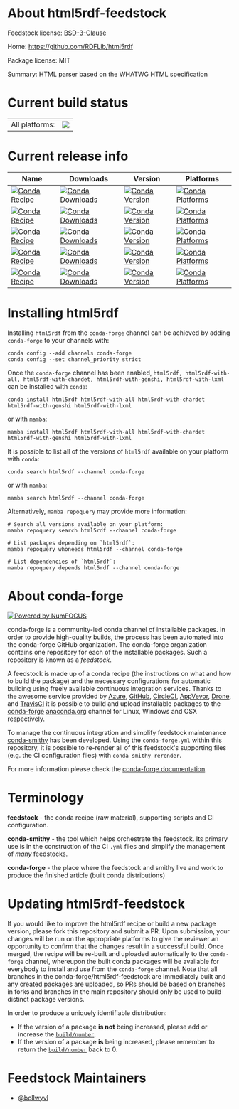 About html5rdf-feedstock
========================

Feedstock license: [BSD-3-Clause](https://github.com/conda-forge/html5rdf-feedstock/blob/main/LICENSE.txt)

Home: https://github.com/RDFLib/html5rdf

Package license: MIT

Summary: HTML parser based on the WHATWG HTML specification

Current build status
====================


<table><tr><td>All platforms:</td>
    <td>
      <a href="https://dev.azure.com/conda-forge/feedstock-builds/_build/latest?definitionId=23803&branchName=main">
        <img src="https://dev.azure.com/conda-forge/feedstock-builds/_apis/build/status/html5rdf-feedstock?branchName=main">
      </a>
    </td>
  </tr>
</table>

Current release info
====================

| Name | Downloads | Version | Platforms |
| --- | --- | --- | --- |
| [![Conda Recipe](https://img.shields.io/badge/recipe-html5rdf-green.svg)](https://anaconda.org/conda-forge/html5rdf) | [![Conda Downloads](https://img.shields.io/conda/dn/conda-forge/html5rdf.svg)](https://anaconda.org/conda-forge/html5rdf) | [![Conda Version](https://img.shields.io/conda/vn/conda-forge/html5rdf.svg)](https://anaconda.org/conda-forge/html5rdf) | [![Conda Platforms](https://img.shields.io/conda/pn/conda-forge/html5rdf.svg)](https://anaconda.org/conda-forge/html5rdf) |
| [![Conda Recipe](https://img.shields.io/badge/recipe-html5rdf--with--all-green.svg)](https://anaconda.org/conda-forge/html5rdf-with-all) | [![Conda Downloads](https://img.shields.io/conda/dn/conda-forge/html5rdf-with-all.svg)](https://anaconda.org/conda-forge/html5rdf-with-all) | [![Conda Version](https://img.shields.io/conda/vn/conda-forge/html5rdf-with-all.svg)](https://anaconda.org/conda-forge/html5rdf-with-all) | [![Conda Platforms](https://img.shields.io/conda/pn/conda-forge/html5rdf-with-all.svg)](https://anaconda.org/conda-forge/html5rdf-with-all) |
| [![Conda Recipe](https://img.shields.io/badge/recipe-html5rdf--with--chardet-green.svg)](https://anaconda.org/conda-forge/html5rdf-with-chardet) | [![Conda Downloads](https://img.shields.io/conda/dn/conda-forge/html5rdf-with-chardet.svg)](https://anaconda.org/conda-forge/html5rdf-with-chardet) | [![Conda Version](https://img.shields.io/conda/vn/conda-forge/html5rdf-with-chardet.svg)](https://anaconda.org/conda-forge/html5rdf-with-chardet) | [![Conda Platforms](https://img.shields.io/conda/pn/conda-forge/html5rdf-with-chardet.svg)](https://anaconda.org/conda-forge/html5rdf-with-chardet) |
| [![Conda Recipe](https://img.shields.io/badge/recipe-html5rdf--with--genshi-green.svg)](https://anaconda.org/conda-forge/html5rdf-with-genshi) | [![Conda Downloads](https://img.shields.io/conda/dn/conda-forge/html5rdf-with-genshi.svg)](https://anaconda.org/conda-forge/html5rdf-with-genshi) | [![Conda Version](https://img.shields.io/conda/vn/conda-forge/html5rdf-with-genshi.svg)](https://anaconda.org/conda-forge/html5rdf-with-genshi) | [![Conda Platforms](https://img.shields.io/conda/pn/conda-forge/html5rdf-with-genshi.svg)](https://anaconda.org/conda-forge/html5rdf-with-genshi) |
| [![Conda Recipe](https://img.shields.io/badge/recipe-html5rdf--with--lxml-green.svg)](https://anaconda.org/conda-forge/html5rdf-with-lxml) | [![Conda Downloads](https://img.shields.io/conda/dn/conda-forge/html5rdf-with-lxml.svg)](https://anaconda.org/conda-forge/html5rdf-with-lxml) | [![Conda Version](https://img.shields.io/conda/vn/conda-forge/html5rdf-with-lxml.svg)](https://anaconda.org/conda-forge/html5rdf-with-lxml) | [![Conda Platforms](https://img.shields.io/conda/pn/conda-forge/html5rdf-with-lxml.svg)](https://anaconda.org/conda-forge/html5rdf-with-lxml) |

Installing html5rdf
===================

Installing `html5rdf` from the `conda-forge` channel can be achieved by adding `conda-forge` to your channels with:

```
conda config --add channels conda-forge
conda config --set channel_priority strict
```

Once the `conda-forge` channel has been enabled, `html5rdf, html5rdf-with-all, html5rdf-with-chardet, html5rdf-with-genshi, html5rdf-with-lxml` can be installed with `conda`:

```
conda install html5rdf html5rdf-with-all html5rdf-with-chardet html5rdf-with-genshi html5rdf-with-lxml
```

or with `mamba`:

```
mamba install html5rdf html5rdf-with-all html5rdf-with-chardet html5rdf-with-genshi html5rdf-with-lxml
```

It is possible to list all of the versions of `html5rdf` available on your platform with `conda`:

```
conda search html5rdf --channel conda-forge
```

or with `mamba`:

```
mamba search html5rdf --channel conda-forge
```

Alternatively, `mamba repoquery` may provide more information:

```
# Search all versions available on your platform:
mamba repoquery search html5rdf --channel conda-forge

# List packages depending on `html5rdf`:
mamba repoquery whoneeds html5rdf --channel conda-forge

# List dependencies of `html5rdf`:
mamba repoquery depends html5rdf --channel conda-forge
```


About conda-forge
=================

[![Powered by
NumFOCUS](https://img.shields.io/badge/powered%20by-NumFOCUS-orange.svg?style=flat&colorA=E1523D&colorB=007D8A)](https://numfocus.org)

conda-forge is a community-led conda channel of installable packages.
In order to provide high-quality builds, the process has been automated into the
conda-forge GitHub organization. The conda-forge organization contains one repository
for each of the installable packages. Such a repository is known as a *feedstock*.

A feedstock is made up of a conda recipe (the instructions on what and how to build
the package) and the necessary configurations for automatic building using freely
available continuous integration services. Thanks to the awesome service provided by
[Azure](https://azure.microsoft.com/en-us/services/devops/), [GitHub](https://github.com/),
[CircleCI](https://circleci.com/), [AppVeyor](https://www.appveyor.com/),
[Drone](https://cloud.drone.io/welcome), and [TravisCI](https://travis-ci.com/)
it is possible to build and upload installable packages to the
[conda-forge](https://anaconda.org/conda-forge) [anaconda.org](https://anaconda.org/)
channel for Linux, Windows and OSX respectively.

To manage the continuous integration and simplify feedstock maintenance
[conda-smithy](https://github.com/conda-forge/conda-smithy) has been developed.
Using the ``conda-forge.yml`` within this repository, it is possible to re-render all of
this feedstock's supporting files (e.g. the CI configuration files) with ``conda smithy rerender``.

For more information please check the [conda-forge documentation](https://conda-forge.org/docs/).

Terminology
===========

**feedstock** - the conda recipe (raw material), supporting scripts and CI configuration.

**conda-smithy** - the tool which helps orchestrate the feedstock.
                   Its primary use is in the construction of the CI ``.yml`` files
                   and simplify the management of *many* feedstocks.

**conda-forge** - the place where the feedstock and smithy live and work to
                  produce the finished article (built conda distributions)


Updating html5rdf-feedstock
===========================

If you would like to improve the html5rdf recipe or build a new
package version, please fork this repository and submit a PR. Upon submission,
your changes will be run on the appropriate platforms to give the reviewer an
opportunity to confirm that the changes result in a successful build. Once
merged, the recipe will be re-built and uploaded automatically to the
`conda-forge` channel, whereupon the built conda packages will be available for
everybody to install and use from the `conda-forge` channel.
Note that all branches in the conda-forge/html5rdf-feedstock are
immediately built and any created packages are uploaded, so PRs should be based
on branches in forks and branches in the main repository should only be used to
build distinct package versions.

In order to produce a uniquely identifiable distribution:
 * If the version of a package **is not** being increased, please add or increase
   the [``build/number``](https://docs.conda.io/projects/conda-build/en/latest/resources/define-metadata.html#build-number-and-string).
 * If the version of a package **is** being increased, please remember to return
   the [``build/number``](https://docs.conda.io/projects/conda-build/en/latest/resources/define-metadata.html#build-number-and-string)
   back to 0.

Feedstock Maintainers
=====================

* [@bollwyvl](https://github.com/bollwyvl/)

